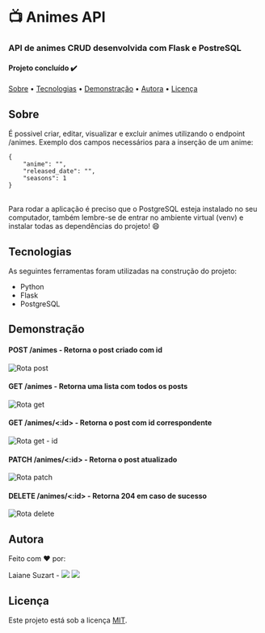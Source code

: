 # 📺 Animes API
### API de animes CRUD desenvolvida com Flask e PostreSQL

#### Projeto concluído ✔️

[Sobre](#sobre) • [Tecnologias](#tecnologias) • [Demonstração](#demonstração) • [Autora](#autora) • [Licença](#licença)

## Sobre
É possivel criar, editar, visualizar e excluir animes utilizando o endpoint /animes. Exemplo dos campos necessários para a inserção de um anime:
```
{
	"anime": "",
	"released_date": "",
	"seasons": 1
}
```
\
Para rodar a aplicação é preciso que o PostgreSQL esteja instalado no seu computador, também lembre-se de entrar no ambiente virtual (venv) e instalar todas as dependências do projeto! 😄

## Tecnologias
As seguintes ferramentas foram utilizadas na construção do projeto:

* Python
* Flask
* PostgreSQL

## Demonstração
#### POST /animes - Retorna o post criado com id
![Rota post](https://i.imgur.com/BFs0wtb.png)
#### GET /animes - Retorna uma lista com todos os posts
![Rota get](https://i.imgur.com/ZZGT2wn.png)
#### GET /animes/<:id> - Retorna o post com id correspondente
![Rota get - id](https://i.imgur.com/CDbYr9t.png)
#### PATCH /animes/<:id> - Retorna o post atualizado
![Rota patch](https://i.imgur.com/vNOXEcf.png)
#### DELETE /animes/<:id> - Retorna 204 em caso de sucesso
![Rota delete](https://i.imgur.com/NhnJiZU.png)

## Autora
Feito com ❤️ por:

Laiane Suzart - <a href="https://www.linkedin.com/in/laianesuzart/" target="_blank"><img src="https://img.shields.io/badge/-LinkedIn-%230077B5?style=for-the-badge&logo=linkedin&logoColor=white" target="_blank"></a> 
<a href="https://github.com/laianesuzart" target="_blank"><img src="https://img.shields.io/badge/GitHub-100000?style=for-the-badge&logo=github&logoColor=white" target="_blank"></a>

## Licença
Este projeto está sob a licença [MIT](https://choosealicense.com/licenses/mit/).
